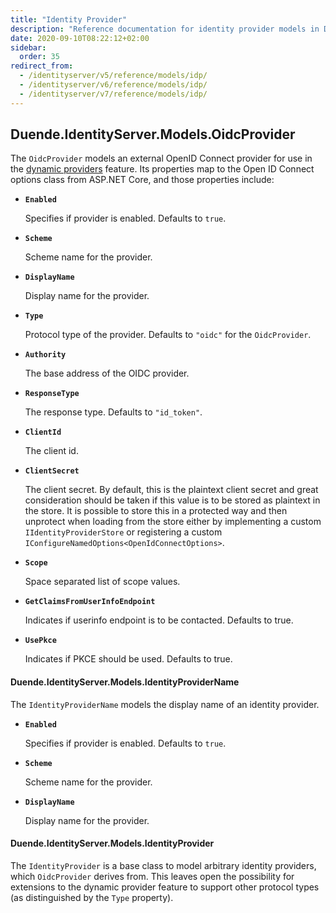 ```yaml
---
title: "Identity Provider"
description: "Reference documentation for identity provider models in Duende IdentityServer, including OidcProvider for external OpenID Connect providers, IdentityProviderName, and the base IdentityProvider class."
date: 2020-09-10T08:22:12+02:00
sidebar:
  order: 35
redirect_from:
  - /identityserver/v5/reference/models/idp/
  - /identityserver/v6/reference/models/idp/
  - /identityserver/v7/reference/models/idp/
---
```


## Duende.IdentityServer.Models.OidcProvider

The `OidcProvider` models an external OpenID Connect provider for use in
the [dynamic providers](/identityserver/ui/login/dynamicproviders.md) feature.
Its properties map to the Open ID Connect options class from ASP.NET Core, and those properties include:

* **`Enabled`**

  Specifies if provider is enabled. Defaults to `true`.

* **`Scheme`**

  Scheme name for the provider.

* **`DisplayName`**

  Display name for the provider.

* **`Type`**

  Protocol type of the provider. Defaults to `"oidc"` for the `OidcProvider`.

* **`Authority`**

  The base address of the OIDC provider.

* **`ResponseType`**

  The response type. Defaults to `"id_token"`.

* **`ClientId`**

  The client id.

* **`ClientSecret`**

  The client secret. By default, this is the plaintext client secret and great consideration should be taken if this
  value is to be stored as plaintext in the store. It is possible to store this in a protected way and then unprotect
  when loading from the store either by implementing a custom `IIdentityProviderStore` or registering a custom
  `IConfigureNamedOptions<OpenIdConnectOptions>`.

* **`Scope`**

  Space separated list of scope values.

* **`GetClaimsFromUserInfoEndpoint`**

  Indicates if userinfo endpoint is to be contacted. Defaults to true.

* **`UsePkce`**

  Indicates if PKCE should be used. Defaults to true.

#### Duende.IdentityServer.Models.IdentityProviderName

The `IdentityProviderName` models the display name of an identity provider.

* **`Enabled`**

  Specifies if provider is enabled. Defaults to `true`.

* **`Scheme`**

  Scheme name for the provider.

* **`DisplayName`**

  Display name for the provider.

#### Duende.IdentityServer.Models.IdentityProvider

The `IdentityProvider` is a base class to model arbitrary identity providers, which `OidcProvider` derives from.
This leaves open the possibility for extensions to the dynamic provider feature to support other protocol types (as
distinguished by the `Type` property).
